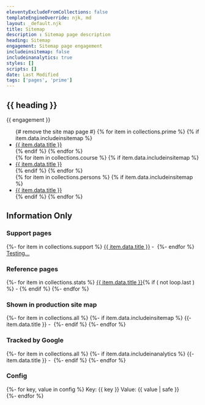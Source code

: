 ```yaml
---
eleventyExcludeFromCollections: false
templateEngineOverride: njk, md
layout: _default.njk
title: Sitemap
description : Sitemap page description
heading: Sitemap
engagement: Sitemap page engagement
includeinsitemap: false
includeinanalytics: true
styles: []
scripts: []
date: Last Modified
tags: ['pages', 'prime']
---
```

<main>

<div class="default-grid">

<section>

# {{ heading }}

<p class="lead">{{ engagement }}</p>

<ul>
{# remove the site map page #}
{% for item in collections.prime %}
{%   if item.data.includeinsitemap %}
  <li><a href="{{ item.url }}" target="">{{ item.data.title }}</a></li>
{%   endif %}
{% endfor %}
  <br>
{% for item in collections.course %}
{%   if item.data.includeinsitemap %}
  <li><a href="{{ item.url }}" target="">{{ item.data.title }}</a></li>
{%   endif %}
{% endfor %}
  <br>
{% for item in collections.persons %}
{%   if item.data.includeinsitemap %}
  <li><a href="{{ item.url }}" target="">{{ item.data.title }}</a></li>
{%   endif %}
{% endfor %}
</ul>

</section>
<section class="one">

## Information Only

### Support pages

<p>
{%- for item in collections.support %}
  <a href="{{ item.url }}" target="">{{ item.data.title }}</a>&nbsp;-&nbsp; 
{%- endfor %}
<a href="/pages/test/" target="_blank">Testing...</a>
</p>

### Reference pages

<p>
{%- for item in collections.stats %}
  <a href="{{ item.url }}" target="">{{ item.data.title }}</a>{% if ( not loop.last ) %}&nbsp;-&nbsp;{% endif %} 
{%- endfor %}
</p>

### Shown in production site map

<p>
{%- for item in collections.all %}
{%-    if item.data.includeinsitemap %}
{{- item.data.title }}&nbsp;-&nbsp;
{%-    endif %}
{%- endfor %}
</p>

### Tracked by Google

<p>
{%- for item in collections.all %}
{%-    if item.data.includeinanalytics %}
{{- item.data.title }}&nbsp;-&nbsp;
{%-    endif %}
{%- endfor %}
</p>

### Config  

{%- for key, value in config %}
Key: {{ key }}  Value: {{ value | safe }}<br>
{%- endfor %}  
  
</section>

</div>

</main>
